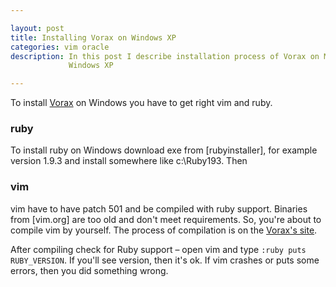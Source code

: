 ```yaml
---

layout: post  
title: Installing Vorax on Windows XP  
categories: vim oracle  
description: In this post I describe installation process of Vorax on Microsoft
             Windows XP  

---
```


To install [Vorax] on Windows you have to get right vim and ruby. 

### ruby

To install ruby on Windows download exe from [rubyinstaller], for example
version 1.9.3 and install somewhere like c:\Ruby193. Then 

### vim
vim have to have patch 501 and be compiled with ruby support. Binaries from
[vim.org] are too old and don't meet requirements. So, you're about to compile
vim by yourself. The process of compilation is on the [Vorax's site][compiling-vim].

After compiling check for Ruby support – open vim and type `:ruby puts
RUBY_VERSION`. If you'll see version, then it's ok. If vim crashes or puts some
errors, then you did something wrong.

[Vorax]: https://github.com/talek/vorax
[compiling-vim]: https://github.com/talek/vorax/wiki/Installation-Guide#how-to-install-vorax-on-windows
